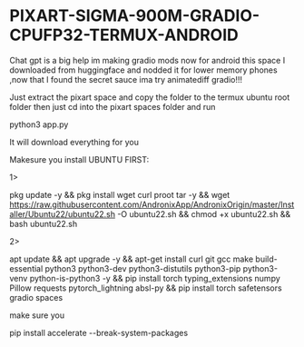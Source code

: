 # PIXART-SIGMA-900M-GRADIO-CPUFP32-TERMUX-ANDROID
Chat gpt is a big help im making gradio mods now for android this space I downloaded from huggingface and nodded it for lower memory phones ,now that I found the secret sauce ima try animatediff gradio!!!



Just extract the pixart space and copy the folder to the termux ubuntu root folder then just cd into the pixart spaces folder and run

python3 app.py

It will download everything for you

Makesure you install UBUNTU FIRST:

1>

pkg update -y && pkg install wget curl proot tar -y && wget https://raw.githubusercontent.com/AndronixApp/AndronixOrigin/master/Installer/Ubuntu22/ubuntu22.sh -O ubuntu22.sh && chmod +x ubuntu22.sh && bash ubuntu22.sh

2>

apt update && apt upgrade -y && apt-get install curl git gcc make build-essential python3 python3-dev python3-distutils python3-pip python3-venv python-is-python3 -y &&
pip install torch typing_extensions numpy Pillow requests pytorch_lightning absl-py && pip install torch safetensors gradio spaces


make sure you

 pip install accelerate --break-system-packages


 